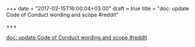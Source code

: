 +++
date = "2017-02-15T16:00:04+03:00"
draft = true
title = "doc: update Code of Conduct wording and scope  #reddit"

+++

<p><a href="https://t.co/l5Hx1LHcfM">doc: update Code of Conduct wording and scope  #reddit</a></p>
